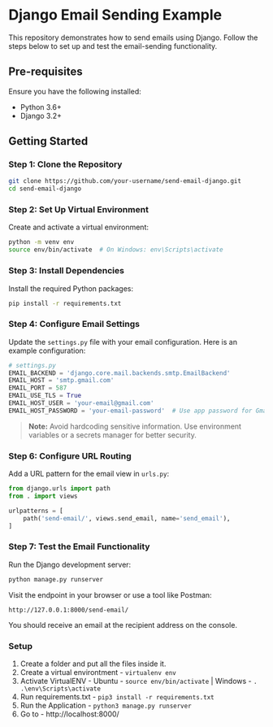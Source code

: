 
# Django Email Sending Example

This repository demonstrates how to send emails using Django. Follow the steps below to set up and test the email-sending functionality.

## Pre-requisites

Ensure you have the following installed:

- Python 3.6+
- Django 3.2+

## Getting Started

### Step 1: Clone the Repository

```bash
git clone https://github.com/your-username/send-email-django.git
cd send-email-django
```

### Step 2: Set Up Virtual Environment

Create and activate a virtual environment:

```bash
python -m venv env
source env/bin/activate  # On Windows: env\Scripts\activate
```

### Step 3: Install Dependencies

Install the required Python packages:

```bash
pip install -r requirements.txt
```

### Step 4: Configure Email Settings

Update the `settings.py` file with your email configuration. Here is an example configuration:

```python
# settings.py
EMAIL_BACKEND = 'django.core.mail.backends.smtp.EmailBackend'
EMAIL_HOST = 'smtp.gmail.com'
EMAIL_PORT = 587
EMAIL_USE_TLS = True
EMAIL_HOST_USER = 'your-email@gmail.com'
EMAIL_HOST_PASSWORD = 'your-email-password'  # Use app password for Gmail
```

> **Note:** Avoid hardcoding sensitive information. Use environment variables or a secrets manager for better security.




### Step 6: Configure URL Routing

Add a URL pattern for the email view in `urls.py`:

```python
from django.urls import path
from . import views

urlpatterns = [
    path('send-email/', views.send_email, name='send_email'),
]
```

### Step 7: Test the Email Functionality

Run the Django development server:

```bash
python manage.py runserver
```

Visit the endpoint in your browser or use a tool like Postman:

```
http://127.0.0.1:8000/send-email/
```

You should receive an email at the recipient address on the console.



### Setup
1. Create a folder and put all the files inside it.
2. Create a virtual environtment - `virtualenv env`
3. Activate VirtualENV - Ubuntu - `source env/bin/activate`   |   Windows - `. .\env\Scripts\activate`
4. Run requirements.txt - `pip3 install -r requirements.txt`
5. Run the Application - `python3 manage.py runserver`
6. Go to - http://localhost:8000/
